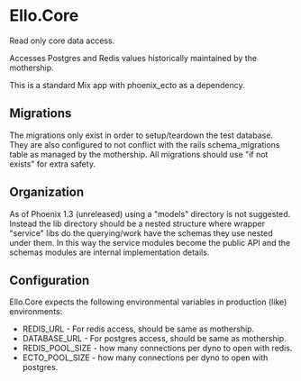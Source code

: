 # Ello.Core

Read only core data access.

Accesses Postgres and Redis values historically maintained by the mothership.

This is a standard Mix app with phoenix_ecto as a dependency.

## Migrations

The migrations only exist in order to setup/teardown the test database. They
are also configured to not conflict with the rails schema_migrations table as
managed by the mothership. All migrations should use "if not exists" for
extra safety.

## Organization

As of Phoenix 1.3 (unreleased) using a "models" directory is not suggested.
Instead the lib directory should be a nested structure where wrapper "service"
libs do the querying/work have the schemas they use nested under them. In this
way the service modules become the public API and the schemas modules are
internal implementation details.

## Configuration

Ello.Core expects the following environmental variables in production
(like) environments:

* REDIS_URL - For redis access, should be same as mothership.
* DATABASE_URL - For postgres access, should be same as mothership.
* REDIS_POOL_SIZE - how many connections per dyno to open with redis.
* ECTO_POOL_SIZE - how many connections per dyno to open with postgres.
